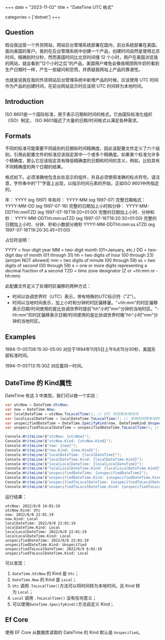 +++
date = "2023-11-02"
title = "DateTime UTC 格式"

categories = ['dotnet']
+++

## Question

假设我运营一个外贸网站，网站后台管理系统部署在国内，前台系统部署在美国，面向美国的客户。我的在后台管理系统中创建一个产品，创建时间自然是使用北京时间，精确到时分秒，然而美国时间比北京时间慢 12 个小时，用户在美国浏览我的网站，就会看到”12个小时之后“的产品，美国用户难免会像我喝团购牛奶时看到生产日期时一样，产生一些疑问和恐慌，并质疑我网站上产品的靠谱性。

也就是说我在我的外贸网站后台管理系统中新增产品的时候，应该使用 UTC 时间作为产品的创建时间，在前台网站显示时应该把 UTC 时间转为本地时间。

## Introduction

ISO 8601是一个国际标准，用于表示日期和时间的格式。它由国际标准化组织（ISO）制定，
ISO 8601描述了大量的日期/时间格式以满足各种需求。
## Formats

不同的标准可能需要不同级别的日期和时间精确度，因此该配置文件定义了六个级别。引用此配置文件的标准应该指定其中一个或多个精确度。如果某个标准允许多个精确度，那么它应该指定具有降低精确度的日期和时间的含义，例如，比较具有不同精确度的两个日期的结果。

格式如下。必须准确地包含此处显示的组件，并且必须使用准确的标点符号。请注意，字符串中的"T"字面上出现，以指示时间元素的开始，正如ISO 8601中所指定的。

年：
YYYY (eg 1997)
年和月：
YYYY-MM (eg 1997-07)
完整日期格式：
YYYY-MM-DD (eg 1997-07-16)
完整的日期加上小时和分钟：
YYYY-MM-DDThh:mmTZD (eg 1997-07-16T19:20+01:00)
完整的日期加上小时、分钟和秒：
YYYY-MM-DDThh:mm:ssTZD (eg 1997-07-16T19:20:30+01:00)
完整的日期加上小时、分钟、秒和小数部分微秒
YYYY-MM-DDThh:mm:ss.sTZD (eg 1997-07-16T19:20:30.45+01:00)

占位符说明：

 YYYY = four-digit year
 MM   = two-digit month (01=January, etc.)
 DD   = two-digit day of month (01 through 31)
 hh   = two digits of hour (00 through 23) (am/pm NOT allowed)
 mm   = two digits of minute (00 through 59)
 ss   = two digits of second (00 through 59)
 s    = one or more digits representing a decimal fraction of a second
 TZD  = time zone designator (Z or +hh:mm or -hh:mm)

此配置文件定义了处理时区偏移的两种方式：
* 时间以协调世界时（UTC）表示，带有特殊的UTC标识符（"Z"）。
* 时间以当地时间表示，加上小时和分钟的时区偏移量。"+hh:mm"的时区偏移表示日期/时间使用的是比协调世界时提前"hh"小时"mm"分钟的当地时区。"-hh:mm"的时区偏移表示日期/时间使用的是比协调世界时晚"hh"小时"mm"分钟的当地时区。

## Examples

1994-11-05T08:15:30-05:00 对应于1994年11月5日上午8点15分30秒，美国东部标准时间。

1994-11-05T13:15:30Z 对应着同一时间。


## DateTime 的 Kind属性

DateTime 有这 3 中类型。我们可以做一个实验：

```csharp
var utcNow = DateTime.UtcNow;
var now = DateTime.Now;
var localDateTime = utcNow.ToLocalTime(); // UTC 时间转本地时间
var localLocalDateTime = localDateTime.ToLocalTime(); // 本地时间转本地时间
var unspecifiedDateTime = DateTime.SpecifyKind(now, DateTimeKind.Unspecified); // 使用 SpecifyKind 自定义 Kind
var unspecifiedToLocalDateTime = unspecifiedDateTime.ToLocalTime(); // unspecified 转本地

Console.WriteLine($"utcNow: {utcNow}");
Console.WriteLine($"utcNow.Kind: {utcNow.Kind}");
Console.WriteLine($"now: {now}");
Console.WriteLine($"now.Kind: {now.Kind}");
Console.WriteLine($"localDateTime: {localDateTime}");
Console.WriteLine($"localDateTime.Kind: {localDateTime.Kind}");
Console.WriteLine($"localLocalDateTime: {localLocalDateTime}");
Console.WriteLine($"localLocalDateTime.Kind: {localLocalDateTime.Kind}");
Console.WriteLine($"unspecifiedDateTime: {unspecifiedDateTime}");
Console.WriteLine($"unspecifiedDateTime.Kind: {unspecifiedDateTime.Kind}");
Console.WriteLine($"unspecifiedToLocalDateTime: {unspecifiedToLocalDateTime}");
Console.WriteLine($"unspecifiedToLocalDateTime.Kind: {unspecifiedToLocalDateTime.Kind}");
```

运行结果：

```
utcNow: 2022/6/8 14:01:19
utcNow.Kind: Utc
now: 2022/6/8 22:01:19
now.Kind: Local
localDateTime: 2022/6/8 22:01:19
localDateTime.Kind: Local
localLocalDateTime: 2022/6/8 22:01:19
localLocalDateTime.Kind: Local
unspecifiedDateTime: 2022/6/8 22:01:19
unspecifiedDateTime.Kind: Unspecified
unspecifiedToLocalDateTime: 2022/6/9 6:01:19
unspecifiedToLocalDateTime.Kind: Local
```

可以发现：

1. `DateTime.UtcNow` 的 Kind 是 `Utc`；
2. `DateTime.Now` 的 Kind 是 `Local`；
3. `Utc` 调用`.ToLocalTime()`方法可以将时间转为本地时间，且 Kind 转为 `Local`；
4. `Local` 调用 `.ToLocalTime()` 没有任何意义；
5. 可以使用`DateTime.SpecifyKind()`方法自定义 Kind；

## Ef Core

使用 EF Core 从数据库读取的 DateTime 的 Kind 默认是 `Unspecified`。